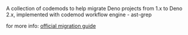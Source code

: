 A collection of codemods to help migrate Deno projects from 1.x to Deno 2.x, implemented with codemod workflow engine - ast-grep

for more info: [official migration guide](https://docs.deno.com/runtime/reference/migration_guide/)
